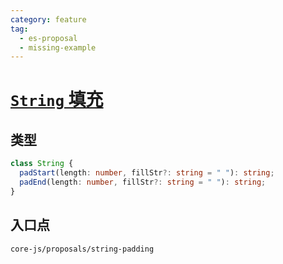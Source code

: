 ```yaml
---
category: feature
tag:
  - es-proposal
  - missing-example
---
```


# [`String` 填充](https://github.com/tc39/proposal-string-pad-start-end)

## 类型

```ts
class String {
  padStart(length: number, fillStr?: string = " "): string;
  padEnd(length: number, fillStr?: string = " "): string;
}
```

## 入口点

```
core-js/proposals/string-padding
```
